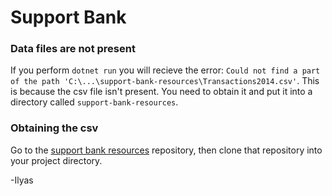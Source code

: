 # Support Bank

### Data files are not present
If you perform `dotnet run` you will recieve the error: `Could not find a part of the path 'C:\...\support-bank-resources\Transactions2014.csv'`. This is because the csv file isn't present. You need to obtain it and put it into a directory called `support-bank-resources`.

### Obtaining the csv
Go to the [support bank resources](https://github.com/techswitch-learners/support-bank-resources) repository, then clone that repository into your project directory.

-Ilyas
